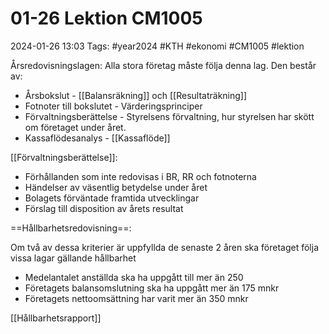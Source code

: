 # 01-26 Lektion CM1005

2024-01-26 13:03
Tags: #year2024 #KTH #ekonomi #CM1005 #lektion

Årsredovisningslagen: Alla stora företag måste följa denna lag. Den består av:

- Årsbokslut - [[Balansräkning]] och [[Resultaträkning]]
- Fotnoter till bokslutet - Värderingsprinciper
- Förvaltningsberättelse - Styrelsens förvaltning, hur styrelsen har skött om företaget under året.
- Kassaflödesanalys - [[Kassaflöde]]

[[Förvaltningsberättelse]]:

- Förhållanden som inte redovisas i BR, RR och fotnoterna
- Händelser av väsentlig betydelse under året
- Bolagets förväntade framtida utvecklingar
- Förslag till disposition av årets resultat

==Hållbarhetsredovisning==:

Om två av dessa kriterier är uppfyllda de senaste 2 åren ska företaget följa vissa lagar gällande hållbarhet

- Medelantalet anställda ska ha uppgått till mer än 250
- Företagets balansomslutning ska ha uppgått mer än 175 mnkr
- Företagets nettoomsättning har varit mer än 350 mnkr

[[Hållbarhetsrapport]]
